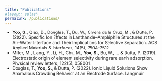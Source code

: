 ```yaml
---
title: "Publications"
#layout: splash
permalink: /publications/
---
```


* __Yoo, S.__, Qiao, B., Douglas, T., Bu, W., Olvera de la Cruz, M., & Dutta, P. (2022). Specific Ion Effects in Lanthanide–Amphiphile Structures at the Air–Water Interface and Their Implications for Selective Separation. ACS Applied Materials & Interfaces, 14(5), 7504-7512.
* Miller, M., Liang, Y., Li, H., Chu, M., __Yoo, S.__, Bu, W., ... & Dutta, P. (2019). Electrostatic origin of element selectivity during rare earth adsorption. Physical review letters, 122(5), 058001.
* Douglas, T., __Yoo, S.__, & Dutta, P. (2022). Ionic Liquid Solutions Show Anomalous Crowding Behavior at an Electrode Surface. Langmuir.